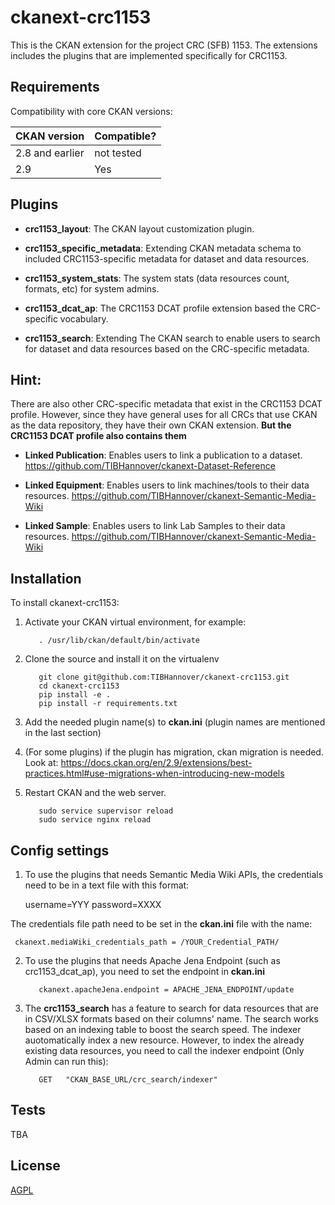 
# ckanext-crc1153

This is the CKAN extension for the project CRC (SFB) 1153. The extensions includes the plugins that are implemented specifically for CRC1153. 


## Requirements

Compatibility with core CKAN versions:

| CKAN version    | Compatible?   |
| --------------- | ------------- |
| 2.8 and earlier | not tested    |
| 2.9             | Yes    |


## Plugins

- **crc1153_layout**: The CKAN layout customization plugin. 

- **crc1153_specific_metadata**: Extending CKAN metadata schema to included CRC1153-specific metadata for dataset and data resources. 

- **crc1153_system_stats**: The system stats (data resources count, formats, etc) for system admins.

- **crc1153_dcat_ap**: The CRC1153 DCAT profile extension based the CRC-specific vocabulary. 

- **crc1153_search**: Extending The CKAN search to enable users to search for dataset and data resources based on the CRC-specific metadata. 


## Hint: 

There are also other CRC-specific metadata that exist in the CRC1153 DCAT profile. However, since they have general uses for all CRCs that use CKAN as the data repository, they have their own CKAN extension. **But the CRC1153 DCAT profile also contains them**

- **Linked Publication**: Enables users to link a publication to a dataset. https://github.com/TIBHannover/ckanext-Dataset-Reference

- **Linked Equipment**: Enables users to link machines/tools to their data resources. https://github.com/TIBHannover/ckanext-Semantic-Media-Wiki

- **Linked Sample**: Enables users to link Lab Samples to their data resources. https://github.com/TIBHannover/ckanext-Semantic-Media-Wiki



## Installation


To install ckanext-crc1153:

1. Activate your CKAN virtual environment, for example:

          . /usr/lib/ckan/default/bin/activate

2. Clone the source and install it on the virtualenv

          git clone git@github.com:TIBHannover/ckanext-crc1153.git
          cd ckanext-crc1153
          pip install -e .
          pip install -r requirements.txt

3. Add the needed plugin name(s) to **ckan.ini** (plugin names are mentioned in the last section)

4. (For some plugins) if the plugin has migration, ckan migration is needed. Look at: https://docs.ckan.org/en/2.9/extensions/best-practices.html#use-migrations-when-introducing-new-models


5. Restart CKAN and the web server. 

          sudo service supervisor reload
          sudo service nginx reload


## Config settings

1. To use the plugins that needs Semantic Media Wiki APIs, the credentials need to be in a text file with this format:

     username=YYY
     password=XXXX 

The credentials file path need to be set in the **ckan.ini** file with the name:

     ckanext.mediaWiki_credentials_path = /YOUR_Credential_PATH/

2. To use the plugins that needs Apache Jena Endpoint (such as crc1153_dcat_ap), you need to set the endpoint in **ckan.ini**

          ckanext.apacheJena.endpoint = APACHE_JENA_ENDPOINT/update

3. The **crc1153_search** has a feature to search for data resources that are in CSV/XLSX formats based on their columns' name. The search works based on an indexing table to boost the search speed. The indexer auotomatically index a new resource. However, to index the already existing data resources, you need to call the indexer endpoint (Only Admin can run this):

          GET   "CKAN_BASE_URL/crc_search/indexer"


## Tests

TBA



## License

[AGPL](https://www.gnu.org/licenses/agpl-3.0.en.html)
